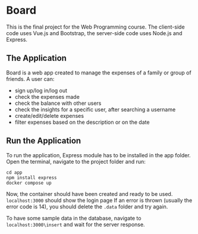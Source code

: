 # Board
This is the final project for the Web Programming course. The client-side code uses Vue.js and Bootstrap, the server-side code uses Node.js and Express.

## The Application
Board is a web app created to manage the expenses of a family or group of friends.
A user can:
- sign up/log in/log out
- check the expenses made
- check the balance with other users
- check the insights for a specific user, after searching a username
- create/edit/delete expenses
- filter expenses based on the description or on the date

## Run the Application

To run the application, Express module has to be installed in the app folder.
Open the terminal, navigate to the project folder and run:
```
cd app
npm install express
docker compose up
```
Now, the container should have been created and ready to be used. ```localhost:3000``` should show the login page
If an error is thrown (usually the error code is 14), you should delete the ```.data``` folder and try again.

To have some sample data in the database, navigate to ```localhost:3000\insert``` and wait for the server response. 
